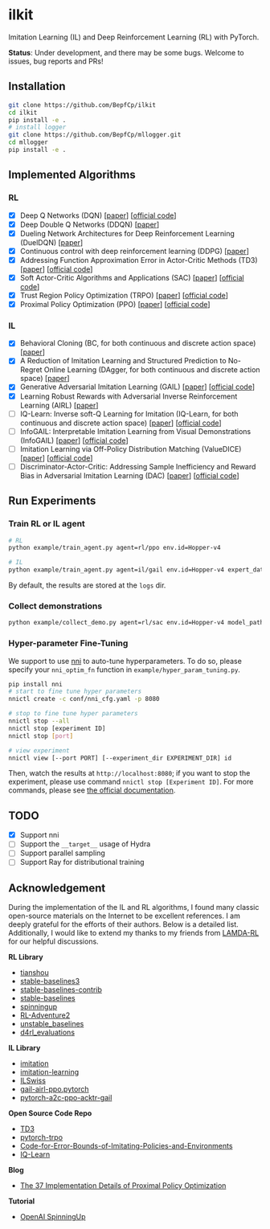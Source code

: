 # ilkit
Imitation Learning (IL) and Deep Reinforcement Learning (RL) with PyTorch.

**Status**: Under development, and there may be some bugs. Welcome to issues, bug reports and PRs!

## Installation

```bash
git clone https://github.com/BepfCp/ilkit
cd ilkit
pip install -e .
# install logger
git clone https://github.com/BepfCp/mllogger.git
cd mllogger
pip install -e .
```

## Implemented Algorithms

### RL

- [x] Deep Q Networks (DQN) [[paper](https://www.nature.com/articles/nature14236.pdf)] [[official code](https://github.com/deepmind/dqn)]
- [x] Deep Double Q Networks (DDQN) [[paper](https://arxiv.org/pdf/1509.06461.pdf)]
- [x] Dueling Network Architectures for Deep Reinforcement Learning (DuelDQN) [[paper](https://arxiv.org/pdf/1511.06581.pdf)]
- [x] Continuous control with deep reinforcement learning (DDPG) [[paper](https://arxiv.org/pdf/1509.02971.pdf)]
- [x] Addressing Function Approximation Error in Actor-Critic Methods (TD3) [[paper](https://arxiv.org/pdf/1802.09477.pdf)] [[official code](https://github.com/sfujim/TD3)]
- [x] Soft Actor-Critic Algorithms and Applications (SAC) [[paper](https://arxiv.org/pdf/1812.05905.pdf)] [[official code](https://github.com/rail-berkeley/softlearning/)]
- [x] Trust Region Policy Optimization (TRPO) [[paper](https://arxiv.org/pdf/1502.05477.pdf)] [[official code](https://github.com/joschu/modular_rl)]
- [x] Proximal Policy Optimization (PPO) [[paper](https://arxiv.org/pdf/1707.06347.pdf)] [[official code](https://github.com/openai/baselines)]

### IL

- [x] Behavioral Cloning (BC, for both continuous and discrete action space) [[paper](https://proceedings.neurips.cc/paper/1990/file/248e844336797ec98478f85e7626de4a-Paper.pdf)]
- [x] A Reduction of Imitation Learning and Structured Prediction to No-Regret Online Learning (DAgger, for both continuous and discrete action space) [[paper](https://www.ri.cmu.edu/pub_files/2011/4/Ross-AISTATS11-NoRegret.pdf)] 
- [x] Generative Adversarial Imitation Learning (GAIL) [[paper](https://arxiv.org/pdf/1606.03476.pdf)] [[official code](https://github.com/openai/imitation)]
- [x] Learning Robust Rewards with Adversarial Inverse Reinforcement Learning (AIRL) [[paper](https://arxiv.org/pdf/1710.11248.pdf)]
- [ ] IQ-Learn: Inverse soft-Q Learning for Imitation (IQ-Learn, for both continuous and discrete action space) [[paper](https://arxiv.org/pdf/2106.12142.pdf)] [[official code](https://github.com/Div99/IQ-Learn)]
- [ ] InfoGAIL: Interpretable Imitation Learning from Visual Demonstrations (InfoGAIL) [[paper](https://arxiv.org/pdf/1703.08840.pdf)] [[official code](https://github.com/YunzhuLi/InfoGAIL)]
- [ ] Imitation Learning via Off-Policy Distribution Matching (ValueDICE) [[paper](https://arxiv.org/pdf/1912.05032.pdf)] [[official code](https://github.com/google-research/google-research/tree/master/value_dice)]
- [ ] Discriminator-Actor-Critic: Addressing Sample Inefficiency and Reward Bias in Adversarial Imitation Learning (DAC) [[paper](https://arxiv.org/pdf/1809.02925.pdf)] [[official code](https://github.com/google-research/google-research/tree/master/dac)]

## Run Experiments

### Train RL or IL agent

```bash
# RL
python example/train_agent.py agent=rl/ppo env.id=Hopper-v4

# IL
python example/train_agent.py agent=il/gail env.id=Hopper-v4 expert_dataset.d4rl_env_id=hopper-expert-v2
```

By default, the results are stored at the `logs` dir.

### Collect demonstrations

```bash
python example/collect_demo.py agent=rl/sac env.id=Hopper-v4 model_path=data/hopper-v4_sac.pt
```

### Hyper-parameter Fine-Tuning

We support to use [nni](https://github.com/microsoft/nni) to auto-tune hyperparameters. To do so, please specify your `nni_optim_fn` function in `example/hyper_param_tuning.py`.

```bash
pip install nni
# start to fine tune hyper parameters
nnictl create -c conf/nni_cfg.yaml -p 8080

# stop to fine tune hyper parameters
nnictl stop --all
nnictl stop [experiment ID]
nnictl stop [port]

# view experiment
nnictl view [--port PORT] [--experiment_dir EXPERIMENT_DIR] id
```

Then, watch the results at `http://localhost:8080`; if you want to stop the experiment, please use command `nnictl stop [Experiment ID]`. For more commands, please see [the official documentation](https://nni.readthedocs.io/en/stable/reference/nnictl.html).

## TODO

- [x] Support nni
- [ ] Support the `__target__` usage of Hydra
- [ ] Support parallel sampling
- [ ] Support Ray for distributional training

## Acknowledgement
During the implementation of the IL and RL algorithms, I found many classic open-source materials on the Internet to be excellent references. I am deeply grateful for the efforts of their authors. Below is a detailed list. Additionally, I would like to extend my thanks to my friends from [LAMDA-RL](https://github.com/LAMDA-RL) for our helpful discussions.

**RL Library**

+ [tianshou](https://github.com/thu-ml/tianshou)
+ [stable-baselines3](https://github.com/DLR-RM/stable-baselines3)
+ [stable-baselines-contrib](https://github.com/Stable-Baselines-Team/stable-baselines3-contrib)
+ [stable-baselines](https://github.com/Stable-Baselines-Team/stable-baselines)
+ [spinningup](https://github.com/openai/spinningup)
+ [RL-Adventure2](https://github.com/higgsfield/RL-Adventure-2)
+ [unstable_baselines](https://github.com/x35f/unstable_baselines)
+ [d4rl_evaluations](https://github.com/rail-berkeley/d4rl_evaluations)

**IL Library**
+ [imitation](https://github.com/HumanCompatibleAI/imitation)
+ [imitation-learning](https://github.com/Kaixhin/imitation-learning)
+ [ILSwiss](https://github.com/Ericonaldo/ILSwiss)
+ [gail-airl-ppo.pytorch](https://github.com/ku2482/gail-airl-ppo.pytorch)
+ [pytorch-a2c-ppo-acktr-gail](https://github.com/ikostrikov/pytorch-a2c-ppo-acktr-gail)

**Open Source Code Repo**

+ [TD3](https://github.com/sfujim/TD3)
+ [pytorch-trpo](https://github.com/ikostrikov/pytorch-trpo)
+ [Code-for-Error-Bounds-of-Imitating-Policies-and-Environments](https://github.com/tianxusky/Code-for-Error-Bounds-of-Imitating-Policies-and-Environments)
+ [IQ-Learn](https://github.com/Div99/IQ-Learn)

**Blog**

+ [The 37 Implementation Details of Proximal Policy Optimization](https://iclr.iro.umontreal.ca/679b37e0-caab-4710-921b-b59a688075df_1642188062/blog/)

**Tutorial**

+ [OpenAI SpinningUp](https://spinningup.openai.com/en/latest/index.html)